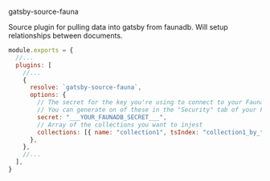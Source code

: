 gatsby-source-fauna

Source plugin for pulling data into gatsby from faunadb.
Will setup relationships between documents.


```js
module.exports = {
  //...
  plugins: [
    //...
    {
      resolve: `gatsby-source-fauna`,
      options: {
        // The secret for the key you're using to connect to your Fauna database.
        // You can generate on of these in the "Security" tab of your Fauna Console.
        secret: "___YOUR_FAUNADB_SECRET___",
        // Array of the collections you want to injest
        collections: [{ name: "collection1", tsIndex: "collection1_by_ts" }, { name: "collection2", tsIndex: "collection2_by_ts" }],
      },
    },
    //...
  ],
}
```